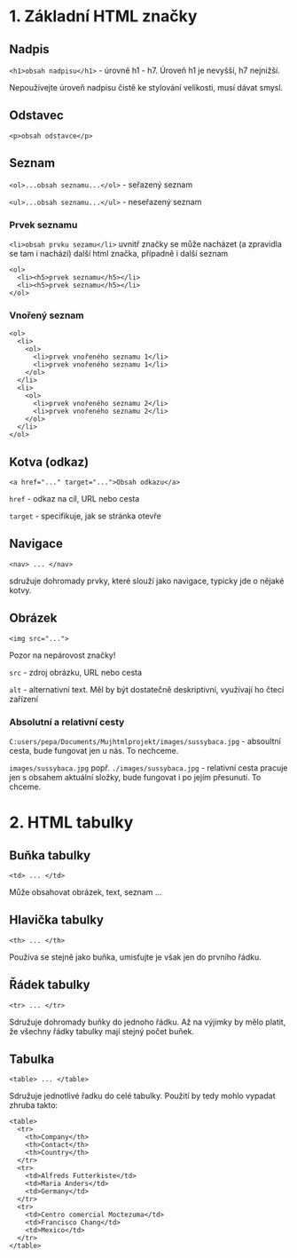 # 1. Základní HTML značky

## Nadpis
`<h1>obsah nadpisu</h1>` - úrovně h1 - h7. Úroveň h1 je nevyšší, h7 nejnižší.

Nepoužívejte úroveň nadpisu čistě ke stylování velikosti, musí dávat smysl.
  
## Odstavec 
`<p>obsah odstavce</p>`

## Seznam
`<ol>...obsah seznamu...</ol>` - seřazený seznam

`<ul>...obsah seznamu...</ul>` - neseřazený seznam

### Prvek seznamu
`<li>obsah prvku sezamu</li>`
uvnitř značky se může nacházet (a zpravidla se tam i nachází) další html značka, případně i další seznam

```
<ol>
  <li><h5>prvek seznamu</h5></li>
  <li><h5>prvek seznamu</h5></li>
</ol>
```

### Vnořený seznam
```
<ol>
  <li>
    <ol>
      <li>prvek vnořeného seznamu 1</li>
      <li>prvek vnořeného seznamu 1</li>
    </ol>
  </li>
  <li>
    <ol>
      <li>prvek vnořeného seznamu 2</li>
      <li>prvek vnořeného seznamu 2</li>
    </ol>
  </li>
</ol>
```

## Kotva (odkaz)
`<a href="..." target="...">Obsah odkazu</a>`

`href` - odkaz na cíl, URL nebo cesta

`target` - specifikuje, jak se stránka otevře

## Navigace
`<nav> ... </nav>`

sdružuje dohromady prvky, které slouží jako navigace, typicky jde o nějaké kotvy.


## Obrázek
`<img src="...">`

Pozor na nepárovost značky!

`src` - zdroj obrázku, URL nebo cesta

`alt` - alternativní text. Měl by být dostatečně deskriptivní, využívají ho čtecí zařízení

### Absolutní a relativní cesty
`C:users/pepa/Documents/Mujhtmlprojekt/images/sussybaca.jpg` - absoultní cesta, bude fungovat jen u nás. To nechceme.

`images/sussybaca.jpg` popř. `./images/sussybaca.jpg` - relativní cesta pracuje jen s obsahem aktuální složky, bude fungovat i po jejím přesunutí. To chceme.

# 2. HTML tabulky

## Buňka tabulky
`<td> ... </td>`

Může obsahovat obrázek, text, seznam ...

## Hlavička tabulky
`<th> ... </th>`

Používa se stejně jako buňka, umisťujte je však jen do prvního řádku.

## Řádek tabulky
`<tr> ... </tr>`

Sdružuje dohromady buňky do jednoho řádku. Až na výjimky by mělo platit, že všechny řádky tabulky mají stejný počet buňek.

## Tabulka

`<table> ... </table>`

Sdružuje jednotlivé řadku do celé tabulky. Použití by tedy mohlo vypadat zhruba takto:

```
<table>
  <tr>
    <th>Company</th>
    <th>Contact</th>
    <th>Country</th>
  </tr>
  <tr>
    <td>Alfreds Futterkiste</td>
    <td>Maria Anders</td>
    <td>Germany</td>
  </tr>
  <tr>
    <td>Centro comercial Moctezuma</td>
    <td>Francisco Chang</td>
    <td>Mexico</td>
  </tr>
</table>
```